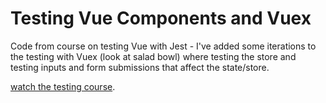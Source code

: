 # Testing Vue Components and Vuex

Code from course on testing Vue with Jest - I've added some iterations to the testing with Vuex (look at salad bowl) where testing the store and testing inputs and form submissions that affect the state/store. 

[watch the testing course](https://vueschool.io/courses/learn-how-to-test-vuejs-components).
